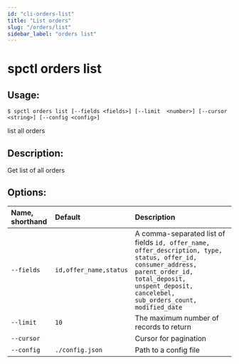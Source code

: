 ```yaml
---
id: "cli-orders-list"
title: "List orders"
slug: "/orders/list"
sidebar_label: "orders list"
---
```


# spctl orders list

## Usage:

```shell
$ spctl orders list [--fields <fields>] [--limit  <number>] [--cursor <string>] [--config <config>]
```

list all orders

## Description:

Get list of all orders

## Options:

|**Name, shorthand**|**Default**|**Description**|
| :- | :- | :- |
|`--fields`|`id,offer_name,status`|A comma-separated list of fields `id, offer_name, offer_description, type, status, offer_id, consumer_address, parent_order_id, total_deposit, unspent_deposit, cancelebel, sub_orders_count, modified_date`|
|`--limit`|`10`|The maximum number of records to return|
|`--cursor`||Cursor for pagination|
|`--config`|`./config.json`|Path to a config file|